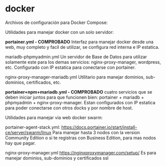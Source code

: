 # docker
Archivos de configuración para Docker Compose:

Utilidades para manejar docker con un solo servidor:

**portainer.yml - COMPROBADO**
Interfaz para manejar docker desde una web, muy completo y facil de utilizar, se configura red interna e IP estatica.

mariadb-phpmyadmin.yml
Un servidor de Base de Datos para utilizar solamente este para los demas servicios: nginx-proxy-manager, wordpress, etc. Configurado con IP estatica para conectarse con portainer.

nginx-proxy-manager-mariadb.yml
Utilitario para manejar dominios, sub-dominios, certificados, etc.

**portainer+npm+mariadb.yml - COMPROBADO**
cuatro servicios que se deben iniciar juntos para que funcionen bien: portainer + mariadb + phpmyadmin + nginx-proxy-manager.
Estan configurados con IP estatica para poder conectarse con otros docks y por nombre de host.

Utilidades para manejar via web docker swarm:

portainer-agent-stack.yml:
https://docs.portainer.io/start/install-ce/server/swarm/linux
Para manejar hasta 3 nodos con la version Community Edition o si te registras con Business Edition, para mas nodos hay que pagar.

nginx-proxy-manager.yml
https://nginxproxymanager.com/setup/
Es para manejar dominios, sub-dominios y certificados ssl

